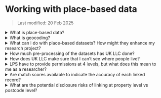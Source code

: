 # Working with place-based data 

 

> Last modified: 20 Feb 2025

 
<details>
<summary>What is place-based data?</summary>

UK LLC place-based data covers the attributes, activities or experience of people derived from the places they have lived.  
</details>
  
<details>
<summary>What is geocoding?</summary>

Geocoding is the assigning of geographical coordinates to a location. The following address data are provided by LPS to UK LLC: 

Address line 1 (Premises level) 

Address line 2 (Street name) 

Address line 3 (Locality name) 

Address line 4 (Town) 

Address line 5 (Administrative area) 

Postcode 

These data are matched using a database lookup to convert the physical address into geographical coordinates, where LPS participants’ permissions allow full address to flow. Where permissions are set to postcode only, only the postcode is used in the geocoding process. Addresses are verified and geocoded to one metre accuracy using Experian QAS Batch API software programme (formerly QAS QuickAddress Batch API Software). For documentation on how to interpret the Experian matchcode see the Experian documentation.  
</details>
 

<details>
<summary>What can I do with place-based datasets? How might they enhance my research project?</summary>  

Place-based data provides information about the attributes and environment of where participants live. The linked data can be used to investigate the impact of environmental exposures on participants’ health. In addition, spatial covariates (risk factors) into can be introduced into your models to reduce the error in the model to increase the power of the factor tests eg. Analysis attempting to understand environmental triggering of a disease. 
</details>
 

<details>
<summary>How much pre-processing of the datasets has UK LLC done?</summary>  

During our place-based risk assessment we identify and evaluate the potential risks of disclosing sensitive geographic information that could result in the spontaneous recognition of a participant or place. During the variable transformation stage of the risk assessment, perturbation techniques such as removing identifiers and aggregating data are applied. The perturbation method for each variable is selected based on the transformation that preserves the most utility. Utility measurement is used to assess the usefulness of each variable after anonymisation. As data are updated, the associated risk assessment is also updated, ensuring that UK LLC is continuously refining the balance between risk and utility through an iterative process. 
</details>
 

<details>
<summary>How does UK LLC make sure that I can’t see where people live?</summary>    

UK LLC performs rigorous disclosure control checks before place-based data enter the TRE. These checks ensure that there are no counts below 5 for a specific characteristic at either local authority level or regional level, thereby minimising the risk of spontaneous recognition of places and participants by researchers. The checks also address the following risks:  

- whether the inclusion of two time periods would lead to disclosure (e.g. the building or demolishing of houses) 

- whether recognisable patterns in the data disclose specific location types (e.g. care homes, prisons, small islands, student accommodation)  

- whether anomalies in the data disclose specific buildings (e.g. the tallest building in a region)  

- whether a date can be used to identify a location (e.g. a data point might be generated when someone moves house) 

- whether a geographical unit has such a specific set of characteristics that it can be spontaneously identified (e.g. the City of London)  

- whether the inclusion of boundary changes over time could lead to disclosure.  
</details>
 

<details>
<summary>LPS have to provide permissions at 4 levels, but what does this mean to me as a researcher?</summary>      

Not every LPS has permissions for place-based linkages and the geographic unit of the permissions differs, i.e. address level vs. neighbourhood level. We will be adding more information about the geo linkages to future freezes 
</details>
 

<details>
<summary>Are match scores available to indicate the accuracy of each linked record?</summary>   

Geomodelled datasets have match scores i.e. only place-based datasets that require geocoding for linkage – see Experian documentation. Otherwise, match scores are not available.   
</details>
 

<details>
<summary>What are the potential disclosure risks of linking at property level vs postcode level?</summary>  

For household level data that is added to the UK LLC TRE, the datasets have passed disclosure control checks at the UPRN/household level. When a postcode is geocoded, it is associated with multiple UPRNs – on average there are 15 properties in a postcode. While the risk is marginally higher for full address level data, it is still minimal because of the robust disclosure checks prior to data entering the TRE. 
</details>